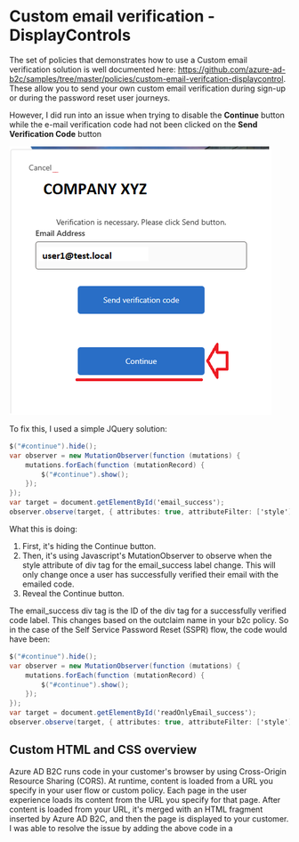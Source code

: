 # Custom email verification - DisplayControls

The set of policies that demonstrates how to use a Custom email verification solution is well documented here:
https://github.com/azure-ad-b2c/samples/tree/master/policies/custom-email-verifcation-displaycontrol. These allow you to send your own custom email verification during sign-up or during the password reset user journeys.

However, I did run into an issue when trying to disable the **Continue** button while the e-mail verification code had not been clicked on the **Send Verification Code** button

![Send email verification.](images/email-verification.png)

To fix this, I used a simple JQuery solution:

```csharp
$("#continue").hide();
var observer = new MutationObserver(function (mutations) {
    mutations.forEach(function (mutationRecord) {
        $("#continue").show();
    });
});
var target = document.getElementById('email_success');
observer.observe(target, { attributes: true, attributeFilter: ['style'] });
```

What this is doing:

1. First, it's hiding the Continue button.
2. Then, it's using Javascript's MutationObserver to observe when the style attribute of div tag for the email_success label change. This will only change once a user has successfully verified their email with the emailed code.
3. Reveal the Continue button.

The email_success div tag is the ID of the div tag for a successfully verified code label. This changes based on the outclaim name in your b2c policy. So in the case of the Self Service Password Reset (SSPR) flow, the code would have been:

```csharp
$("#continue").hide();
var observer = new MutationObserver(function (mutations) {
    mutations.forEach(function (mutationRecord) {
        $("#continue").show();
    });
});
var target = document.getElementById('readOnlyEmail_success');
observer.observe(target, { attributes: true, attributeFilter: ['style'] });
```

## Custom HTML and CSS overview

Azure AD B2C runs code in your customer's browser by using Cross-Origin Resource Sharing (CORS). At runtime, content is loaded from a URL you specify in your user flow or custom policy. Each page in the user experience loads its content from the URL you specify for that page. After content is loaded from your URL, it's merged with an HTML fragment inserted by Azure AD B2C, and then the page is displayed to your customer. I was able to resolve the issue by adding the above code in a <Script> tag at the bottom of my HTML pages.

![HTML Content Merging.](images/html-content-merging.png)

I finally updated the **TRUSTFRAMEWORKEXTENSIONS.xml** policy file as follows:

```csharp
<ContentDefinition Id="api.signuporsignin">
    <LoadUri>https://sebichondostorageaccount.blob.core.windows.net/myb2ccontainer/UnifiedSSP.html</LoadUri>
    <RecoveryUri>~/common/default_page_error.html</RecoveryUri>
    <DataUri>urn:com:microsoft:aad:b2c:elements:contract:unifiedssp:2.1.8</DataUri>
</ContentDefinition>
```

## Running the application

When you run the application, you'll be able to reset the your password by entering the email of a user. When you click on verify code, the app sends a verification code to the email account you specified. You will then be able to continue the flow once you enter the verification code:

![Email verification flow.](images/finalflow.png)

